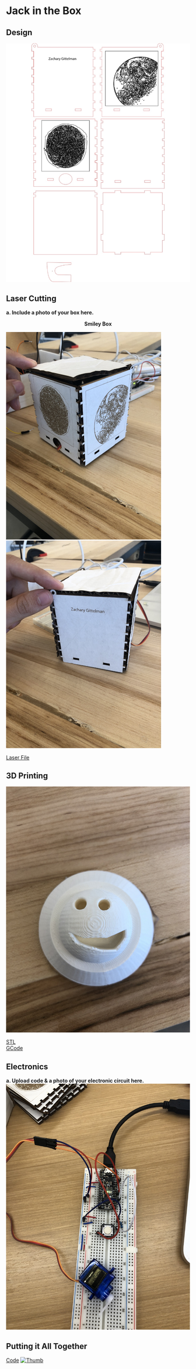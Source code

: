 # Jack in the Box

## Design

![Design](https://github.com/zachgitt/IDD-Fa19-Lab5/blob/master/planets.jpg)


## Laser Cutting

**a. Include a photo of your box here.**
<p align="center"> <b> Smiley Box </b> </p>
<p align="center">
<p float="left">
  <img src="https://github.com/zachgitt/IDD-Fa19-Lab5/blob/master/box_planets.JPG" width="425" />
  <img src="https://github.com/zachgitt/IDD-Fa19-Lab5/blob/master/box_name.JPG" width="425" /> 
</p>

[Laser File](https://github.com/zachgitt/IDD-Fa19-Lab5/blob/master/planets.ai)

## 3D Printing

![Smiley](https://github.com/zachgitt/IDD-Fa19-Lab5/blob/master/smiley.JPG)

[STL](https://github.com/zachgitt/IDD-Fa19-Lab5/blob/master/smiley.stl) <br>
[GCode](https://github.com/zachgitt/IDD-Fa19-Lab5/blob/master/planets.gcode)

## Electronics

**a. Upload code & a photo of your electronic circuit here.**
![Circuit](https://github.com/zachgitt/IDD-Fa19-Lab5/blob/master/circuit.JPG)

## Putting it All Together

[Code](https://github.com/zachgitt/IDD-Fa19-Lab5/blob/master/JackInABox.ino)
[![Thumb](https://github.com/zachgitt/IDD-Fa19-Lab5/blob/master/thumb.jpg)](https://youtu.be/6BptUZd56x8)
